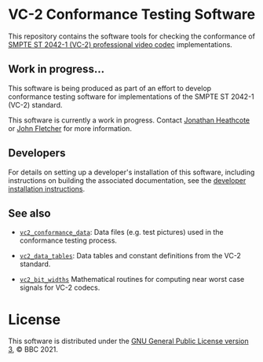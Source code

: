 VC-2 Conformance Testing Software
=================================

This repository contains the software tools for checking the conformance of
[SMPTE ST 2042-1 (VC-2) professional video
codec](https://www.bbc.co.uk/rd/projects/vc-2) implementations.


Work in progress...
-------------------

This software is being produced as part of an effort to develop conformance
testing software for implementations of the SMPTE ST 2042-1 (VC-2) standard.

This software is currently a work in progress.  Contact [Jonathan
Heathcote](mailto:jonathan.heathcote@bbc.co.uk) or [John
Fletcher](mailto:john.fletcher@bbc.co.uk) for more information.


Developers
----------

For details on setting up a developer's installation of this software,
including instructions on building the associated documentation, see the
[developer installation
instructions](./docs/source/developer_guide/developer_installation.rst).


See also
--------

* [`vc2_conformance_data`](https://github.com/bbc/vc2_conformance_data): Data
  files (e.g. test pictures) used in the conformance testing process.

* [`vc2_data_tables`](https://github.com/bbc/vc2_data_tables): Data tables and
  constant definitions from the VC-2 standard.

* [`vc2_bit_widths`](https://github.com/bbc/vc2_bit_widths) Mathematical
  routines for computing near worst case signals for VC-2 codecs.


License
=======

This software is distributed under the [GNU General Public License version
3](./LICENSE.txt), &copy; BBC 2021.
